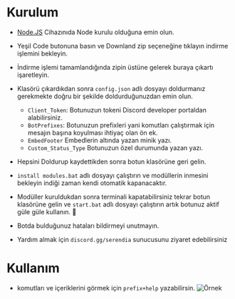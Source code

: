 # Kurulum
* [Node.JS](https://nodejs.org/en/) Cihazınıda Node kurulu olduğuna emin olun.
* Yeşil Code butonuna basın ve Downland zip seçeneğine tıklayın indirme işlemini bekleyin.
* İndirme işlemi tamamlandığında zipin üstüne gelerek buraya çıkartı işaretleyin.
* Klasörü çıkardıkdan sonra `config.json` adlı dosyayı doldurmanız gerekmekte doğru bir şekilde doldurduğunuzdan emin olun.
  * `Client_Token`: Botunuzun tokeni Discord developer portaldan alabilirsiniz.
  * `BotPrefixes`: Botunuzun prefixleri yani komutları çalıştırmak için mesajın başına koyulması ihtiyaç olan ön ek.
  * `EmbedFooter` Embedlerin altında yazan minik yazı. 
  * `Custom_Status_Type`  Botunuzun özel durumunda yazan yazı.

* Hepsini Doldurup kaydettikden sonra botun klasörüne geri gelin.
* `install modules.bat` adlı dosyayı çalıştırın ve modüllerin inmesini bekleyin indiği zaman kendi otomatik kapanacaktır.
* Modüller kuruldukdan sonra terminali kapatabilirsiniz tekrar botun klasörüne gelin ve  `start.bat` adlı dosyayı çalıştırın artık botunuz aktif güle güle kullanın. 🎉
* Botda bulduğunuz hataları bildirmeyi unutmayın.
* Yardım almak için `discord.gg/serendia` sunucusunu ziyaret edebilirsiniz


# Kullanım
* komutları ve içeriklerini görmek için `prefix+help` yazabilirsin.
![Örnek](https://i.hizliresim.com/1uqmmti.png)
